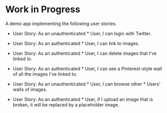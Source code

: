 # Work in Progress

A demo app implementing the following user stories.

* User Story: As an unauthenticated * User, I can login with Twitter.

* User Story: As an authenticated * User, I can link to images.

* User Story: As an authenticated * User, I can delete images that I've linked to.

* User Story: As an authenticated * User, I can see a Pinterest-style wall of all the images I've linked to.

* User Story: As an unauthenticated * User, I can browse other * Users' walls of images.

* User Story: As an authenticated * User, if I upload an image that is broken, it will be replaced by a placeholder image.
